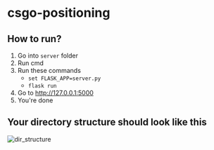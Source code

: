 # csgo-positioning

## How to run?
1. Go into `server` folder 
2. Run cmd  
3. Run these commands 
   * `set FLASK_APP=server.py`
   * `flask run`
4. Go to http://127.0.0.1:5000
5. You're done

## Your directory structure should look like this
![dir_structure](https://user-images.githubusercontent.com/14996304/83452861-2c960180-a462-11ea-9bbd-bf7e058904dc.png)
